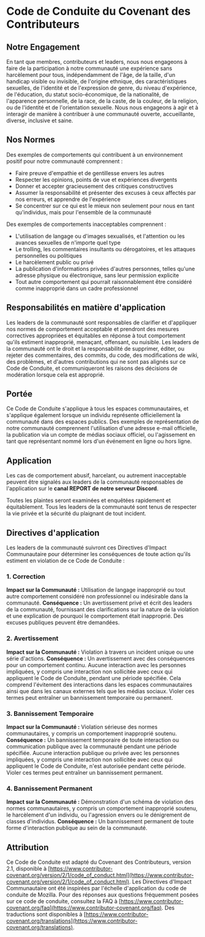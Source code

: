 # Code de Conduite du Covenant des Contributeurs

## Notre Engagement

En tant que membres, contributeurs et leaders, nous nous engageons à faire de la participation à notre communauté une expérience sans harcèlement pour tous, indépendamment de l'âge, de la taille, d'un handicap visible ou invisible, de l'origine ethnique, des caractéristiques sexuelles, de l'identité et de l'expression de genre, du niveau d'expérience, de l'éducation, du statut socio-économique, de la nationalité, de l'apparence personnelle, de la race, de la caste, de la couleur, de la religion, ou de l'identité et de l'orientation sexuelle. Nous nous engageons à agir et à interagir de manière à contribuer à une communauté ouverte, accueillante, diverse, inclusive et saine.

## Nos Normes

Des exemples de comportements qui contribuent à un environnement positif pour notre communauté comprennent :

* Faire preuve d'empathie et de gentillesse envers les autres
* Respecter les opinions, points de vue et expériences divergents
* Donner et accepter gracieusement des critiques constructives
* Assumer la responsabilité et présenter des excuses à ceux affectés par nos erreurs, et apprendre de l'expérience
* Se concentrer sur ce qui est le mieux non seulement pour nous en tant qu'individus, mais pour l'ensemble de la communauté

Des exemples de comportements inacceptables comprennent :

* L'utilisation de langage ou d'images sexualisés, et l'attention ou les avances sexuelles de n'importe quel type
* Le trolling, les commentaires insultants ou dérogatoires, et les attaques personnelles ou politiques
* Le harcèlement public ou privé
* La publication d'informations privées d'autres personnes, telles qu'une adresse physique ou électronique, sans leur permission explicite
* Tout autre comportement qui pourrait raisonnablement être considéré comme inapproprié dans un cadre professionnel

## Responsabilités en matière d'application

Les leaders de la communauté sont responsables de clarifier et d'appliquer nos normes de comportement acceptable et prendront des mesures correctives appropriées et équitables en réponse à tout comportement qu'ils estiment inapproprié, menaçant, offensant, ou nuisible. Les leaders de la communauté ont le droit et la responsabilité de supprimer, éditer, ou rejeter des commentaires, des commits, du code, des modifications de wiki, des problèmes, et d'autres contributions qui ne sont pas alignés sur ce Code de Conduite, et communiqueront les raisons des décisions de modération lorsque cela est approprié.

## Portée

Ce Code de Conduite s'applique à tous les espaces communautaires, et s'applique également lorsque un individu représente officiellement la communauté dans des espaces publics. Des exemples de représentation de notre communauté comprennent l'utilisation d'une adresse e-mail officielle, la publication via un compte de médias sociaux officiel, ou l'agissement en tant que représentant nommé lors d'un événement en ligne ou hors ligne.

## Application

Les cas de comportement abusif, harcelant, ou autrement inacceptable peuvent être signalés aux leaders de la communauté responsables de l'application sur le **canal REPORT de notre serveur Discord**.

Toutes les plaintes seront examinées et enquêtées rapidement et équitablement. Tous les leaders de la communauté sont tenus de respecter la vie privée et la sécurité du plaignant de tout incident.

## Directives d'application

Les leaders de la communauté suivront ces Directives d'Impact Communautaire pour déterminer les conséquences de toute action qu'ils estiment en violation de ce Code de Conduite :

### 1. Correction

**Impact sur la Communauté :** Utilisation de langage inapproprié ou tout autre comportement considéré non professionnel ou indésirable dans la communauté.
**Conséquence :** Un avertissement privé et écrit des leaders de la communauté, fournissant des clarifications sur la nature de la violation et une explication de pourquoi le comportement était inapproprié. Des excuses publiques peuvent être demandées.

### 2. Avertissement

**Impact sur la Communauté :** Violation à travers un incident unique ou une série d'actions.
**Conséquence :** Un avertissement avec des conséquences pour un comportement continu. Aucune interaction avec les personnes impliquées, y compris une interaction non sollicitée avec ceux qui appliquent le Code de Conduite, pendant une période spécifiée. Cela comprend l'évitement des interactions dans les espaces communautaires ainsi que dans les canaux externes tels que les médias sociaux. Violer ces termes peut entraîner un bannissement temporaire ou permanent.

### 3. Bannissement Temporaire

**Impact sur la Communauté :** Violation sérieuse des normes communautaires, y compris un comportement inapproprié soutenu.
**Conséquence :** Un bannissement temporaire de toute interaction ou communication publique avec la communauté pendant une période spécifiée. Aucune interaction publique ou privée avec les personnes impliquées, y compris une interaction non sollicitée avec ceux qui appliquent le Code de Conduite, n'est autorisée pendant cette période. Violer ces termes peut entraîner un bannissement permanent.

### 4. Bannissement Permanent

**Impact sur la Communauté :** Démonstration d'un schéma de violation des normes communautaires, y compris un comportement inapproprié soutenu, le harcèlement d'un individu, ou l'agression envers ou le dénigrement de classes d'individus.
**Conséquence :** Un bannissement permanent de toute forme d'interaction publique au sein de la communauté.

## Attribution

Ce Code de Conduite est adapté du Covenant des Contributeurs, version 2.1, disponible à [https://www.contributor-covenant.org/version/2/1/code_of_conduct.html](https://www.contributor-covenant.org/version/2/1/code_of_conduct.html). 
Les Directives d'Impact Communautaire ont été inspirées par l'échelle d'application du code de conduite de Mozilla. 
Pour des réponses aux questions fréquemment posées sur ce code de conduite, consultez la FAQ à [https://www.contributor-covenant.org/faq](https://www.contributor-covenant.org/faq). 
Des traductions sont disponibles à [https://www.contributor-covenant.org/translations](https://www.contributor-covenant.org/translations).
